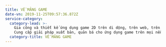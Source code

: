 ```yaml
---
title: VỀ MẢNG GAME
date-vn: 2019-11-25T09:57:36.872Z
service-category:
  category-lead: >-
    Gia công và thiết kế ứng dụng game 2D trên di dộng, trên web, trên desktop.
    Cung cấp giải pháp xuất bản, quản bá cho ứng dụng game trên mọi nền tảng.
  category-title: VỀ MẢNG GAME
---
```



